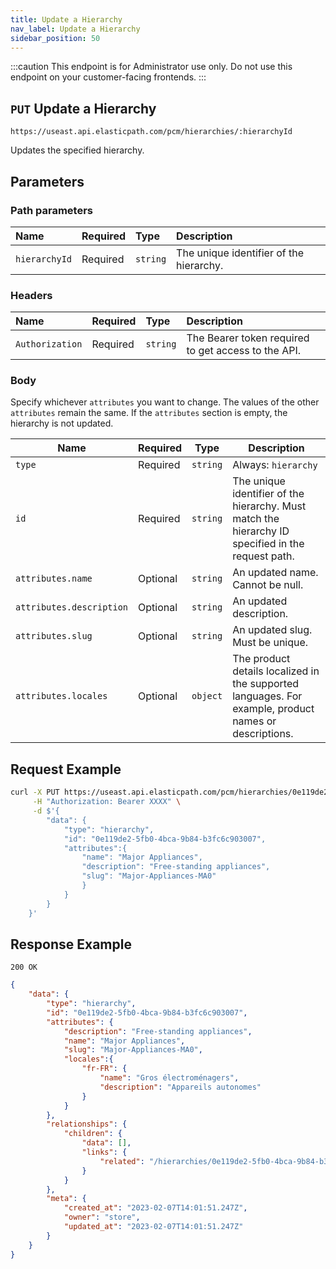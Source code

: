 ```yaml
---
title: Update a Hierarchy
nav_label: Update a Hierarchy
sidebar_position: 50
---
```


:::caution
This endpoint is for Administrator use only. Do not use this endpoint on your customer-facing frontends.
:::

## `PUT` Update a Hierarchy

```http
https://useast.api.elasticpath.com/pcm/hierarchies/:hierarchyId
```

Updates the specified hierarchy.

## Parameters

### Path parameters

| Name | Required | Type | Description |
| :--- | :--- | :--- | :--- |
| `hierarchyId` | Required | `string` | The unique identifier of the hierarchy. |

### Headers

| Name | Required | Type | Description |
| :--- | :--- | :--- | :--- |
| `Authorization` | Required | `string` | The Bearer token required to get access to the API. |

### Body

Specify whichever `attributes` you want to change. The values of the other `attributes` remain the same. If the `attributes` section is empty, the hierarchy is not updated.

| Name | Required | Type | Description |
| --- | --- | --- | --- |
| `type` | Required | `string` | Always: `hierarchy` |
| `id` | Required | `string` | The unique identifier of the hierarchy. Must match the hierarchy ID specified in the request path. |
| `attributes.name` | Optional | `string` | An updated name. Cannot be null. |
| `attributes.description` | Optional | `string` | An updated description. |
| `attributes.slug` | Optional | `string` | An updated slug. Must be unique. |
| `attributes.locales` | Optional | `object` | The product details localized in the supported languages. For example, product names or descriptions. |

## Request Example

```bash
curl -X PUT https://useast.api.elasticpath.com/pcm/hierarchies/0e119de2-5fb0-4bca-9b84-b3fc6c903007 \
     -H "Authorization: Bearer XXXX" \
     -d $'{
        "data": {
            "type": "hierarchy",
            "id": "0e119de2-5fb0-4bca-9b84-b3fc6c903007",
            "attributes":{
                "name": "Major Appliances",
                "description": "Free-standing appliances",
                "slug": "Major-Appliances-MA0"
                }
            }
        }
    }'
```

## Response Example

`200 OK`

```json
{
    "data": {
        "type": "hierarchy",
        "id": "0e119de2-5fb0-4bca-9b84-b3fc6c903007",
        "attributes": {
            "description": "Free-standing appliances",
            "name": "Major Appliances",
            "slug": "Major-Appliances-MA0",
            "locales":{
                "fr-FR": {
                    "name": "Gros électroménagers",
                    "description": "Appareils autonomes"
                }
            }
        },
        "relationships": {
            "children": {
                "data": [],
                "links": {
                    "related": "/hierarchies/0e119de2-5fb0-4bca-9b84-b3fc6c903007/children"
                }
            }
        },
        "meta": {
            "created_at": "2023-02-07T14:01:51.247Z",
            "owner": "store",
            "updated_at": "2023-02-07T14:01:51.247Z"
        }
    }
}
```
